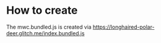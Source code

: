 # How to create

The mwc.bundled.js is created via https://longhaired-polar-deer.glitch.me/index.bundled.js